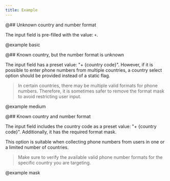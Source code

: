 ```yaml
---
title: Example
---
```


@## Unknown country and number format

The input field is pre-filled with the value: `+`.

@example basic

@## Known country, but the number format is unknown

The input field has a preset value: "+ {country code}". However, if it is possible to enter phone numbers from multiple countries, a country select option should be provided instead of a static flag.

> In certain countries, there may be multiple valid formats for phone numbers. Therefore, it is sometimes safer to remove the format mask to avoid restricting user input.

@example medium

@## Known country and number format

The input field includes the country code as a preset value: "+ {country code}". Additionally, it has the required format mask.

This option is suitable when collecting phone numbers from users in one or a limited number of countries.

> Make sure to verify the available valid phone number formats for the specific country you are targeting.

@example mask
